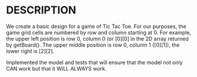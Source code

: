 # DESCRIPTION

We create a basic design for a game of Tic Tac Toe. For our purposes, the game grid cells are numbered by row and column starting at 0. For example, the upper left position is row 0, column 0 (or [0][0] in the 2D array returned by getBoard(). The upper middle position is row 0, column 1 ([0][1]), the lower right is [2][2].

Implemented the model and tests that will ensure that the model not only CAN work but that it WILL ALWAYS work.

